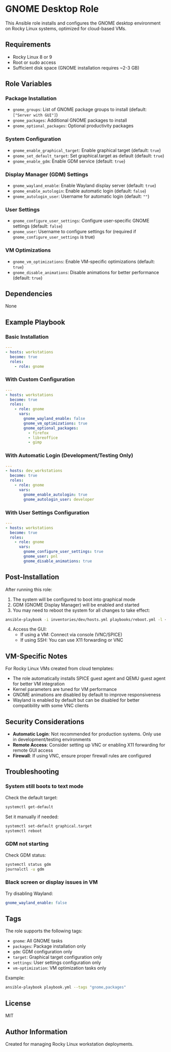 # GNOME Desktop Role

This Ansible role installs and configures the GNOME desktop environment on Rocky Linux systems, optimized for cloud-based VMs.

## Requirements

- Rocky Linux 8 or 9
- Root or sudo access
- Sufficient disk space (GNOME installation requires ~2-3 GB)

## Role Variables

### Package Installation

- `gnome_groups`: List of GNOME package groups to install (default: `["Server with GUI"]`)
- `gnome_packages`: Additional GNOME packages to install
- `gnome_optional_packages`: Optional productivity packages

### System Configuration

- `gnome_enable_graphical_target`: Enable graphical target (default: `true`)
- `gnome_set_default_target`: Set graphical.target as default (default: `true`)
- `gnome_enable_gdm`: Enable GDM service (default: `true`)

### Display Manager (GDM) Settings

- `gnome_wayland_enable`: Enable Wayland display server (default: `true`)
- `gnome_enable_autologin`: Enable automatic login (default: `false`)
- `gnome_autologin_user`: Username for automatic login (default: `""`)

### User Settings

- `gnome_configure_user_settings`: Configure user-specific GNOME settings (default: `false`)
- `gnome_user`: Username to configure settings for (required if `gnome_configure_user_settings` is true)

### VM Optimizations

- `gnome_vm_optimizations`: Enable VM-specific optimizations (default: `true`)
- `gnome_disable_animations`: Disable animations for better performance (default: `true`)

## Dependencies

None

## Example Playbook

### Basic Installation

```yaml
---
- hosts: workstations
  become: true
  roles:
    - role: gnome
```

### With Custom Configuration

```yaml
---
- hosts: workstations
  become: true
  roles:
    - role: gnome
      vars:
        gnome_wayland_enable: false
        gnome_vm_optimizations: true
        gnome_optional_packages:
          - firefox
          - libreoffice
          - gimp
```

### With Automatic Login (Development/Testing Only)

```yaml
---
- hosts: dev_workstations
  become: true
  roles:
    - role: gnome
      vars:
        gnome_enable_autologin: true
        gnome_autologin_user: developer
```

### With User Settings Configuration

```yaml
---
- hosts: workstations
  become: true
  roles:
    - role: gnome
      vars:
        gnome_configure_user_settings: true
        gnome_user: pnl
        gnome_disable_animations: true
```

## Post-Installation

After running this role:

1. The system will be configured to boot into graphical mode
2. GDM (GNOME Display Manager) will be enabled and started
3. You may need to reboot the system for all changes to take effect:

```bash
ansible-playbook -i inventories/dev/hosts.yml playbooks/reboot.yml -l <target_host>
```

4. Access the GUI:
   - If using a VM: Connect via console (VNC/SPICE)
   - If using SSH: You can use X11 forwarding or VNC

## VM-Specific Notes

For Rocky Linux VMs created from cloud templates:

- The role automatically installs SPICE guest agent and QEMU guest agent for better VM integration
- Kernel parameters are tuned for VM performance
- GNOME animations are disabled by default to improve responsiveness
- Wayland is enabled by default but can be disabled for better compatibility with some VNC clients

## Security Considerations

- **Automatic Login**: Not recommended for production systems. Only use in development/testing environments
- **Remote Access**: Consider setting up VNC or enabling X11 forwarding for remote GUI access
- **Firewall**: If using VNC, ensure proper firewall rules are configured

## Troubleshooting

### System still boots to text mode

Check the default target:
```bash
systemctl get-default
```

Set it manually if needed:
```bash
systemctl set-default graphical.target
systemctl reboot
```

### GDM not starting

Check GDM status:
```bash
systemctl status gdm
journalctl -u gdm
```

### Black screen or display issues in VM

Try disabling Wayland:
```yaml
gnome_wayland_enable: false
```

## Tags

The role supports the following tags:

- `gnome`: All GNOME tasks
- `packages`: Package installation only
- `gdm`: GDM configuration only
- `target`: Graphical target configuration only
- `settings`: User settings configuration only
- `vm-optimization`: VM optimization tasks only

Example:
```bash
ansible-playbook playbook.yml --tags "gnome,packages"
```

## License

MIT

## Author Information

Created for managing Rocky Linux workstation deployments.
